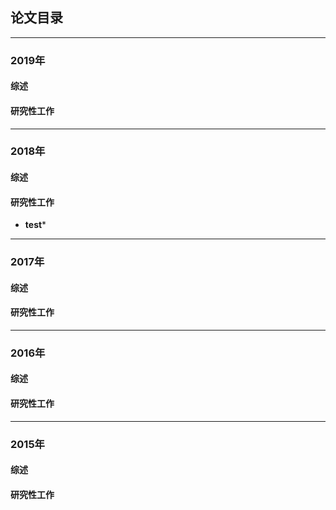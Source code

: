 ## 论文目录
---
### 2019年
#### 综述

#### 研究性工作

---
### 2018年
#### 综述

#### 研究性工作

- **test***

---
### 2017年
#### 综述

#### 研究性工作

---
### 2016年
#### 综述

#### 研究性工作

---
### 2015年
#### 综述

#### 研究性工作



